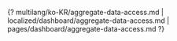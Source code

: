 {? multilang/ko-KR/aggregate-data-access.md | localized/dashboard/aggregate-data-access.md | pages/dashboard/aggregate-data-access.md ?}
